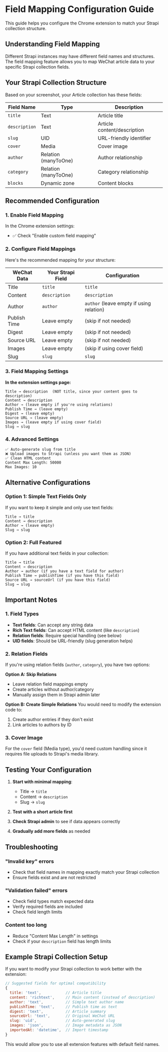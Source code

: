 # Field Mapping Configuration Guide

This guide helps you configure the Chrome extension to match your Strapi collection structure.

## Understanding Field Mapping

Different Strapi instances may have different field names and structures. The field mapping feature allows you to map WeChat article data to your specific Strapi collection fields.

## Your Strapi Collection Structure

Based on your screenshot, your Article collection has these fields:

| Field Name | Type | Description |
|------------|------|-------------|
| `title` | Text | Article title |
| `description` | Text | Article content/description |
| `slug` | UID | URL-friendly identifier |
| `cover` | Media | Cover image |
| `author` | Relation (manyToOne) | Author relationship |
| `category` | Relation (manyToOne) | Category relationship |
| `blocks` | Dynamic zone | Content blocks |

## Recommended Configuration

### 1. Enable Field Mapping
In the Chrome extension settings:
- ✅ Check "Enable custom field mapping"

### 2. Configure Field Mappings

Here's the recommended mapping for your structure:

| WeChat Data | Your Strapi Field | Configuration |
|-------------|-------------------|---------------|
| Title | `title` | `title` |
| Content | `description` | `description` |
| Author | `author` | `author` (leave empty if using relation) |
| Publish Time | Leave empty | (skip if not needed) |
| Digest | Leave empty | (skip if not needed) |
| Source URL | Leave empty | (skip if not needed) |
| Images | Leave empty | (skip if using cover field) |
| Slug | `slug` | `slug` |

### 3. Field Mapping Settings

**In the extension settings page:**

```
Title → description  (NOT title, since your content goes to description)
Content → description
Author → (leave empty if you're using relations)
Publish Time → (leave empty)
Digest → (leave empty)
Source URL → (leave empty)
Images → (leave empty if using cover field)
Slug → slug
```

### 4. Advanced Settings

```
✅ Auto-generate slug from title
❌ Upload images to Strapi (unless you want them as JSON)
✅ Clean HTML content
Content Max Length: 50000
Max Images: 10
```

## Alternative Configurations

### Option 1: Simple Text Fields Only
If you want to keep it simple and only use text fields:

```
Title → title
Content → description
Author → (leave empty)
Slug → slug
```

### Option 2: Full Featured
If you have additional text fields in your collection:

```
Title → title
Content → description
Author → author (if you have a text field for author)
Publish Time → publishTime (if you have this field)
Source URL → sourceUrl (if you have this field)
Slug → slug
```

## Important Notes

### 1. Field Types
- **Text fields**: Can accept any string data
- **Rich Text fields**: Can accept HTML content (like `description`)
- **Relation fields**: Require special handling (see below)
- **UID fields**: Should be URL-friendly (slug generation helps)

### 2. Relation Fields
If you're using relation fields (`author`, `category`), you have two options:

**Option A: Skip Relations**
- Leave relation field mappings empty
- Create articles without author/category
- Manually assign them in Strapi admin later

**Option B: Create Simple Relations**
You would need to modify the extension code to:
1. Create author entries if they don't exist
2. Link articles to authors by ID

### 3. Cover Image
For the `cover` field (Media type), you'd need custom handling since it requires file uploads to Strapi's media library.

## Testing Your Configuration

1. **Start with minimal mapping**:
   - Title → `title`
   - Content → `description`
   - Slug → `slug`

2. **Test with a short article first**

3. **Check Strapi admin** to see if data appears correctly

4. **Gradually add more fields** as needed

## Troubleshooting

### "Invalid key" errors
- Check that field names in mapping exactly match your Strapi collection
- Ensure fields exist and are not restricted

### "Validation failed" errors
- Check field types match expected data
- Verify required fields are included
- Check field length limits

### Content too long
- Reduce "Content Max Length" in settings
- Check if your `description` field has length limits

## Example Strapi Collection Setup

If you want to modify your Strapi collection to work better with the extension:

```javascript
// Suggested fields for optimal compatibility
{
  title: 'text',           // Article title
  content: 'richtext',     // Main content (instead of description)
  author: 'text',          // Simple text author name
  publishTime: 'text',     // Publish time as text
  digest: 'text',          // Article summary
  sourceUrl: 'text',       // Original WeChat URL
  slug: 'uid',             // Auto-generated slug
  images: 'json',          // Image metadata as JSON
  importedAt: 'datetime',  // Import timestamp
}
```

This would allow you to use all extension features with default field names. 